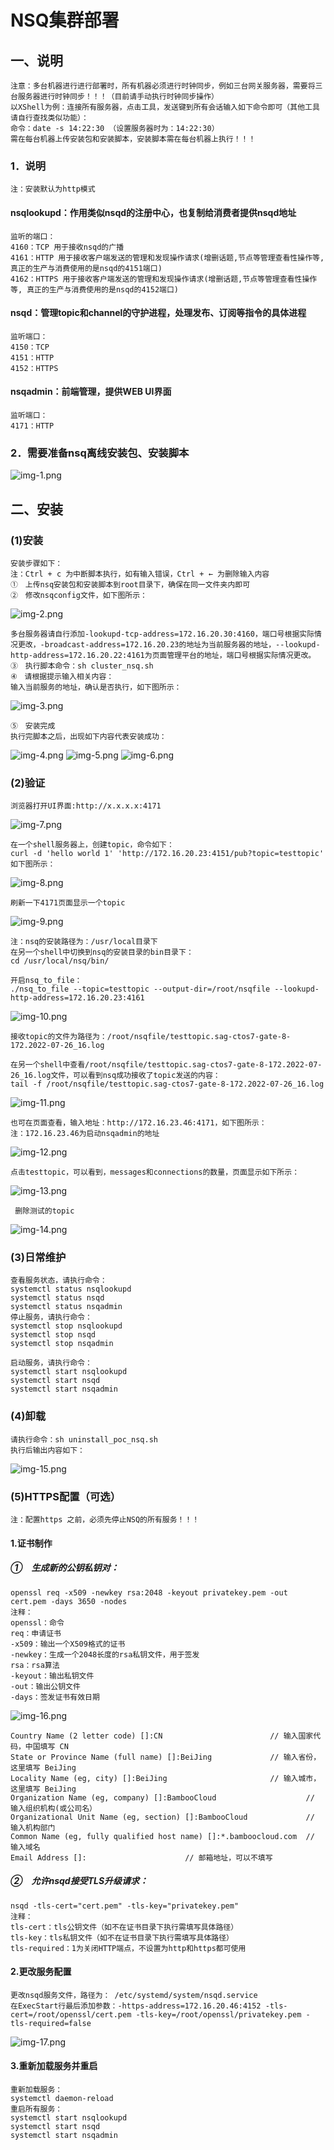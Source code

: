 # NSQ集群部署

## 一、说明

    注意：多台机器进行进行部署时，所有机器必须进行时钟同步，例如三台网关服务器，需要将三台服务器进行时钟同步！！！（目前请手动执行时钟同步操作）
    以XShell为例：连接所有服务器，点击工具，发送键到所有会话输入如下命令即可（其他工具请自行查找类似功能）：
    命令：date -s 14:22:30 （设置服务器时为：14:22:30）
    需在每台机器上传安装包和安装脚本，安装脚本需在每台机器上执行！！！

### 1．说明

    注：安装默认为http模式

#### nsqlookupd：作用类似nsqd的注册中心，也复制给消费者提供nsqd地址

    监听的端口：
    4160：TCP 用于接收nsqd的广播
    4161：HTTP 用于接收客户端发送的管理和发现操作请求(增删话题,节点等管理查看性操作等, 真正的生产与消费使用的是nsqd的4151端口)
    4162：HTTPS 用于接收客户端发送的管理和发现操作请求(增删话题,节点等管理查看性操作等, 真正的生产与消费使用的是nsqd的4152端口)

#### nsqd：管理topic和channel的守护进程，处理发布、订阅等指令的具体进程

    监听端口：
    4150：TCP
    4151：HTTP
    4152：HTTPS

#### nsqadmin：前端管理，提供WEB UI界面

    监听端口：
    4171：HTTP

### 2．需要准备nsq离线安装包、安装脚本

![img-1.png](./image/img-1.png)

## 二、安装

### (1)安装

    安装步骤如下：
    注：Ctrl + c 为中断脚本执行，如有输入错误，Ctrl + ← 为删除输入内容
    ①　上传nsq安装包和安装脚本到root目录下，确保在同一文件夹内即可
    ②　修改nsqconfig文件，如下图所示：

![img-2.png](./image/img-2.png)

    多台服务器请自行添加-lookupd-tcp-address=172.16.20.30:4160，端口号根据实际情况更改，-broadcast-address=172.16.20.23的地址为当前服务器的地址，--lookupd-http-address=172.16.20.22:4161为页面管理平台的地址，端口号根据实际情况更改。
    ③　执行脚本命令：sh cluster_nsq.sh
    ④　请根据提示输入相关内容：
    输入当前服务的地址，确认是否执行，如下图所示：

![img-3.png](./image/img-3.png)

    ⑤　安装完成
    执行完脚本之后，出现如下内容代表安装成功：

![img-4.png](./image/img-4.png)
![img-5.png](./image/img-5.png)
![img-6.png](./image/img-6.png)

### (2)验证

    浏览器打开UI界面:http://x.x.x.x:4171

![img-7.png](./image/img-7.png)

    在一个shell服务器上，创建topic，命令如下：
    curl -d 'hello world 1' 'http://172.16.20.23:4151/pub?topic=testtopic'
    如下图所示：

![img-8.png](./image/img-8.png)

    刷新一下4171页面显示一个topic

![img-9.png](./image/img-9.png)

    注：nsq的安装路径为：/usr/local目录下
    在另一个shell中切换到nsq的安装目录的bin目录下：
    cd /usr/local/nsq/bin/

    开启nsq_to_file：
    ./nsq_to_file --topic=testtopic --output-dir=/root/nsqfile --lookupd-http-address=172.16.20.23:4161

![img-10.png](./image/img-10.png)

    接收topic的文件为路径为：/root/nsqfile/testtopic.sag-ctos7-gate-8-172.2022-07-26_16.log

    在另一个shell中查看/root/nsqfile/testtopic.sag-ctos7-gate-8-172.2022-07-26_16.log文件，可以看到nsq成功接收了topic发送的内容：
    tail -f /root/nsqfile/testtopic.sag-ctos7-gate-8-172.2022-07-26_16.log

![img-11.png](./image/img-11.png)

    也可在页面查看，输入地址：http://172.16.23.46:4171，如下图所示：
    注：172.16.23.46为启动nsqadmin的地址

![img-12.png](./image/img-12.png)

    点击testtopic，可以看到，messages和connections的数量，页面显示如下所示：

![img-13.png](./image/img-13.png)

     删除测试的topic

![img-14.png](./image/img-14.png)

### (3)日常维护

    查看服务状态，请执行命令：
    systemctl status nsqlookupd
    systemctl status nsqd
    systemctl status nsqadmin
    停止服务，请执行命令：
    systemctl stop nsqlookupd
    systemctl stop nsqd
    systemctl stop nsqadmin

    启动服务，请执行命令：
    systemctl start nsqlookupd
    systemctl start nsqd
    systemctl start nsqadmin

### (4)卸载

    请执行命令：sh uninstall_poc_nsq.sh
    执行后输出内容如下：

![img-15.png](./image/img-15.png)

### (5)HTTPS配置（可选）

    注：配置https 之前，必须先停止NSQ的所有服务！！！

#### 1.证书制作

##### ①　生成新的公钥私钥对：

    openssl req -x509 -newkey rsa:2048 -keyout privatekey.pem -out cert.pem -days 3650 -nodes
    注释：
    openssl：命令
    req：申请证书
    -x509：输出一个X509格式的证书
    -newkey：生成一个2048长度的rsa私钥文件，用于签发
    rsa：rsa算法
    -keyout：输出私钥文件
    -out：输出公钥文件
    -days：签发证书有效日期

![img-16.png](./image/img-16.png)

    Country Name (2 letter code) []:CN                        // 输入国家代码，中国填写 CN
    State or Province Name (full name) []:BeiJing             // 输入省份，这里填写 BeiJing
    Locality Name (eg, city) []:BeiJing                       // 输入城市，这里填写 BeiJing
    Organization Name (eg, company) []:BambooCloud                    // 输入组织机构(或公司名）
    Organizational Unit Name (eg, section) []:BambooCloud             // 输入机构部门
    Common Name (eg, fully qualified host name) []:*.bamboocloud.com  // 输入域名  
    Email Address []:                      // 邮箱地址，可以不填写

##### ②　允许nsqd接受TLS升级请求：

    nsqd -tls-cert="cert.pem" -tls-key="privatekey.pem"
    注释：
    tls-cert：tls公钥文件（如不在证书目录下执行需填写具体路径）
    tls-key：tls私钥文件（如不在证书目录下执行需填写具体路径）
    tls-required：1为关闭HTTP端点，不设置为http和https都可使用

#### 2.更改服务配置

    更改nsqd服务文件，路径为： /etc/systemd/system/nsqd.service
    在ExecStart行最后添加参数：-https-address=172.16.20.46:4152 -tls-cert=/root/openssl/cert.pem -tls-key=/root/openssl/privatekey.pem -tls-required=false

![img-17.png](./image/img-17.png)

#### 3.重新加载服务并重启

    重新加载服务：
    systemctl daemon-reload
    重启所有服务：
    systemctl start nsqlookupd
    systemctl start nsqd
    systemctl start nsqadmin


